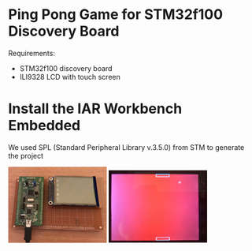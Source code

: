 # Ping Pong Game for STM32f100 Discovery Board

Requirements:
- STM32f100 discovery board
- ILI9328 LCD with touch screen

# Install the IAR Workbench Embedded

We used SPL (Standard Peripheral Library v.3.5.0) from STM to generate the project

<img src="doc/fig3.png" width="200">

<img src="doc/fig2.png" width="200">

